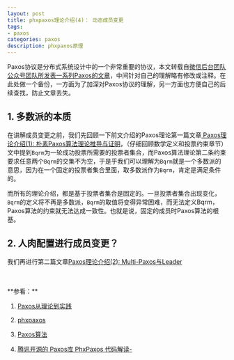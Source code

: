 ```yaml
---
layout: post
title: phxpaxos理论介绍(4)： 动态成员变更
tags:
- paxos
categories: paxos
description: phxpaxos原理
---
```



Paxos协议是分布式系统设计中的一个非常重要的协议，本文转载自[微信后台团队公众号团队所发表一系列Paxos的文章](https://mp.weixin.qq.com/s/WEi2kojApSP8PBupdP_8yw)，中间针对自己的理解略有修改或注释。在此处做一个备份，一方面为了加深对Paxos协议的理解，另一方面也方便自己的后续查找，防止文章丢失。


<!-- more -->

## 1. 多数派的本质
在讲解成员变更之前，我们先回顾一下前文介绍的Paxos理论第一篇文章[ Paxos理论介绍(1): 朴素Paxos算法理论推导与证明](https://ivanzz1001.github.io/records/post/paxos/2017/10/09/phxpaxos-theory)，（仔细回顾数学定义和投票约束章节）文中提到```Bqrm```为一轮成功投票所需要的投票者集合，而Paxos算法理论第二条约束要求任意两个```Bqrm```的交集不为空，于是乎我们可以理解为```Bqrm```就是一个多数派的意思，因为在一个固定的投票者集合里面，取多数派作为```Bqrm```，肯定是满足条件的。

而所有的理论介绍，都是基于投票者集合是固定的。一旦投票者集合出现变化，```Bqrm```的定义将不再是多数派，```Bqrm```的取值将变得异常困难，而无法定义Bqrm，Paxos算法的约束就无法达成一致性。也就是说，固定的成员时Paxos算法的根基。

## 2. 人肉配置进行成员变更？
我们再进行第二篇文章[Paxos理论介绍(2): Multi-Paxos与Leader](https://ivanzz1001.github.io/records/post/paxos/2017/10/10/phxpaxos-multi)



<br />
<br />
**参看：**

1. [Paxos从理论到实践](https://mp.weixin.qq.com/s/WEi2kojApSP8PBupdP_8yw)

2. [phxpaxos](https://github.com/Tencent/phxpaxos/blob/master/README.zh_CN.md)

3. [Paxos算法](https://zh.wikipedia.org/zh-cn/Paxos%E7%AE%97%E6%B3%95)

4. [腾讯开源的 Paxos库 PhxPaxos 代码解读-](https://www.cnblogs.com/lijingshanxi/p/10250878.html)

<br />
<br />
<br />


